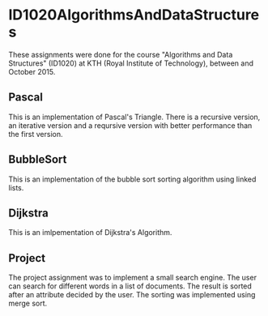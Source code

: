 # ID1020AlgorithmsAndDataStructures

These assignments were done for the course "Algorithms and Data Structures" (ID1020) at KTH (Royal Institute of Technology), between 
and October 2015. 

## Pascal

This is an implementation of Pascal's Triangle. There is a recursive version, an iterative version and a reqursive version with better
performance than the first version. 

## BubbleSort

This is an implementation of the bubble sort sorting algorithm using linked lists. 

## Dijkstra

This is an imlpementation of Dijkstra's Algorithm. 

## Project

The project assignment was to implement a small search engine. The user can search for different words in a list of documents. The result
is sorted after an attribute decided by the user. The sorting was implemented using merge sort. 
